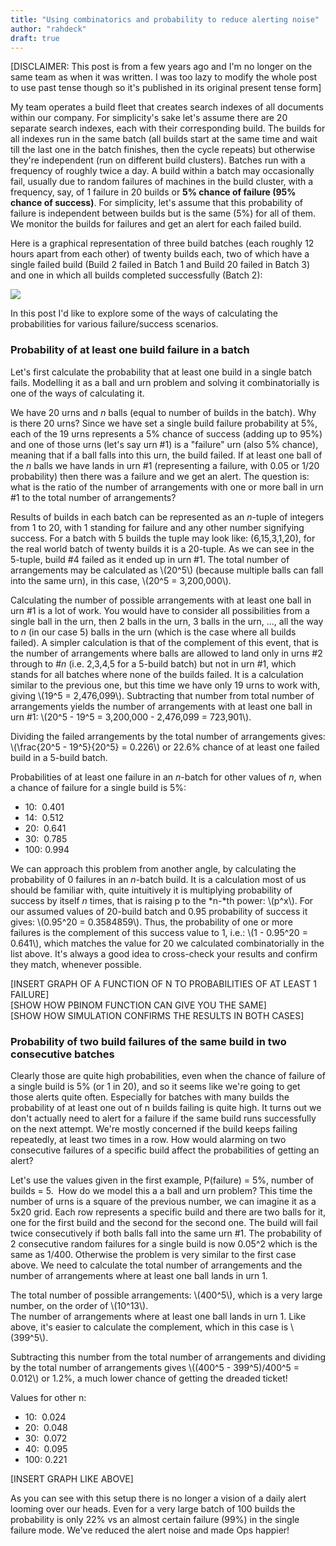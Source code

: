 ```yaml
---
title: "Using combinatorics and probability to reduce alerting noise"
author: "rahdeck"
draft: true
---
```

\[DISCLAIMER: This post is from a few years ago and I'm no longer on the
same team as when it was written. I was too lazy to modify the whole
post to use past tense though so it's published in its original present
tense form\]  
  
My team operates a build fleet that creates search indexes of all
documents within our company. For simplicity's sake let's assume there
are 20 separate search indexes, each with their corresponding build. The
builds for all indexes run in the same batch (all builds start at the
same time and wait till the last one in the batch finishes, then the
cycle repeats) but otherwise they're independent (run on different build
clusters). Batches run with a frequency of roughly twice a day. A build
within a batch may occasionally fail, usually due to random failures of
machines in the build cluster, with a frequency, say, of 1 failure in 20
builds or **5% chance of failure (95% chance of success)**. For
simplicity, let's assume that this probability of failure is independent
between builds but is the same (5%) for all of them. We monitor the
builds for failures and get an alert for each failed build.  
  
Here is a graphical representation of three build batches (each roughly
12 hours apart from each other) of twenty builds each, two of which have
a single failed build (Build 2 failed in Batch 1 and Build 20 failed in
Batch 3) and one in which all builds completed successfully (Batch 2):  
  

[![](../images/thumbnails/2019-07-26-using-combinatorics-and-probability-to-reduce-alerting-noise-build_batches.png)](../images/2019-07-26-using-combinatorics-and-probability-to-reduce-alerting-noise-build_batches.png)

  
  
In this post I'd like to explore some of the ways of calculating the
probabilities for various failure/success scenarios.  
  

### Probability of at least one build failure in a batch

Let's first calculate the probability that at least one build in a
single batch fails. Modelling it as a ball and urn problem and solving
it combinatorially is one of the ways of calculating it.  
  
We have 20 urns and *n* balls (equal to number of builds in the batch).
Why is there 20 urns? Since we have set a single build failure
probability at 5%, each of the 19 urns represents a 5% chance of success
(adding up to 95%) and one of those urns (let's say urn \#1) is a
"failure" urn (also 5% chance), meaning that if a ball falls into this
urn, the build failed. If at least one ball of the *n* balls we have
lands in urn \#1 (representing a failure, with 0.05 or 1/20 probability)
then there was a failure and we get an alert. The question is: what is
the ratio of the number of arrangements with one or more ball in urn \#1
to the total number of arrangements?  
  
Results of builds in each batch can be represented as an *n*-tuple of
integers from 1 to 20, with 1 standing for failure and any other number
signifying success. For a batch with 5 builds the tuple may look like:
(6,15,3,1,20), for the real world batch of twenty builds it is a
20-tuple. As we can see in the 5-tuple, build \#4 failed as it ended up
in urn \#1. The total number of arrangements may be calculated as
\\(20^5\\) (because multiple balls can fall into the same urn), in this
case, \\(20^5 = 3,200,000\\).  
  
Calculating the number of possible arrangements with at least one ball
in urn \#1 is a lot of work. You would have to consider all
possibilities from a single ball in the urn, then 2 balls in the urn, 3
balls in the urn, ..., all the way to *n* (in our case 5) balls in the
urn (which is the case where all builds failed). A simpler calculation
is that of the complement of this event, that is the number of
arrangements where balls are allowed to land only in urns \#2 through to
\#*n* (i.e. 2,3,4,5 for a 5-build batch) but not in urn \#1, which
stands for all batches where none of the builds failed. It is a
calculation similar to the previous one, but this time we have only 19
urns to work with, giving \\(19^5 = 2,476,099\\). Subtracting that
number from total number of arrangements yields the number of
arrangements with at least one ball in urn \#1: \\(20^5 - 19^5 =
3,200,000 - 2,476,099 = 723,901\\).  
  
Dividing the failed arrangements by the total number of arrangements
gives: \\(\\frac{20^5 - 19^5}{20^5} = 0.226\\) or 22.6% chance of at
least one failed build in a 5-build batch.  
  
Probabilities of at least one failure in an *n*-batch for other values
of *n*, when a chance of failure for a single build is 5%:  
  
  
  
- 10:  0.401  
- 14:  0.512  
- 20:  0.641  
- 30:  0.785  
- 100: 0.994  
  
We can approach this problem from another angle, by calculating the
probability of 0 failures in an *n*-batch build. It is a calculation
most of us should be familiar with, quite intuitively it is multiplying
probability of success by itself *n* times, that is raising p to the
*n-*th power: \\(p^x\\). For our assumed values of 20-build batch and
0.95 probability of success it gives: \\(0.95^20 = 0.3584859\\). Thus,
the probability of one or more failures is the complement of this
success value to 1, i.e.: \\(1 - 0.95^20 = 0.641\\), which matches the
value for 20 we calculated combinatorially in the list above. It's
always a good idea to cross-check your results and confirm they match,
whenever possible.  
  
\[INSERT GRAPH OF A FUNCTION OF N TO PROBABILITIES OF AT LEAST 1
FAILURE\]  
\[SHOW HOW PBINOM FUNCTION CAN GIVE YOU THE SAME\]  
\[SHOW HOW SIMULATION CONFIRMS THE RESULTS IN BOTH CASES\]  
  

### Probability of two build failures of the same build in two consecutive batches

Clearly those are quite high probabilities, even when the chance of
failure of a single build is 5% (or 1 in 20), and so it seems like we're
going to get those alerts quite often. Especially for batches with many
builds the probability of at least one out of n builds failing is quite
high. It turns out we don't actually need to alert for a failure if the
same build runs successfully on the next attempt. We're mostly concerned
if the build keeps failing repeatedly, at least two times in a row. How
would alarming on two consecutive failures of a specific build affect
the probabilities of getting an alert?  
  
Let's use the values given in the first example, P(failure) = 5%, number
of builds = 5.  How do we model this a a ball and urn problem? This time
the number of urns is a square of the previous number, we can imagine it
as a 5x20 grid. Each row represents a specific build and there are two
balls for it, one for the first build and the second for the second one.
The build will fail twice consecutively if both balls fall into the same
urn \#1. The probability of 2 consecutive random failures for a single
build is now 0.05^2 which is the same as 1/400. Otherwise the problem is
very similar to the first case above. We need to calculate the total
number of arrangements and the number of arrangements where at least one
ball lands in urn 1.  
  
The total number of possible arrangements: \\(400^5\\), which is a very
large number, on the order of \\(10^13\\).  
The number of arrangements where at least one ball lands in urn 1. Like
above, it's easier to calculate the complement, which in this case is
\\(399^5\\).  
  
Subtracting this number from the total number of arrangements and
dividing by the total number of arrangements gives \\((400^5 -
399^5)/400^5 = 0.012\\) or 1.2%, a much lower chance of getting the
dreaded ticket!  
  
Values for other n:  
  
- 10:  0.024  
- 20:  0.048  
- 30:  0.072  
- 40:  0.095  
- 100: 0.221  
  
\[INSERT GRAPH LIKE ABOVE\]  
  
As you can see with this setup there is no longer a vision of a daily
alert looming over our heads. Even for a very large batch of 100 builds
the probability is only 22% vs an almost certain failure (99%) in the
single failure mode. We've reduced the alert noise and made Ops happier!
